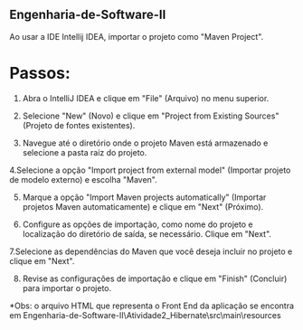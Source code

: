 ## Engenharia-de-Software-II

Ao usar a IDE Intellij IDEA, importar o projeto como "Maven Project".

# Passos:

1. Abra o IntelliJ IDEA e clique em "File" (Arquivo) no menu superior.

2. Selecione "New" (Novo) e clique em "Project from Existing Sources" (Projeto de fontes existentes).

3. Navegue até o diretório onde o projeto Maven está armazenado e selecione a pasta raiz do projeto.

4.Selecione a opção "Import project from external model" (Importar projeto de modelo externo) e escolha "Maven".

5. Marque a opção "Import Maven projects automatically" (Importar projetos Maven automaticamente) e clique em "Next" (Próximo).

6. Configure as opções de importação, como nome do projeto e localização do diretório de saída, se necessário. Clique em "Next".

7.Selecione as dependências do Maven que você deseja incluir no projeto e clique em "Next".

8. Revise as configurações de importação e clique em "Finish" (Concluir) para importar o projeto.

*Obs: o arquivo HTML que representa o Front End da aplicação se encontra em Engenharia-de-Software-II\Atividade2_Hibernate\src\main\resources
